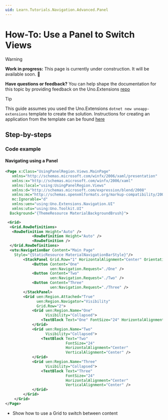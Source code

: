 ```yaml
---
uid: Learn.Tutorials.Navigation.Advanced.Panel
---
```

# How-To: Use a Panel to Switch Views

> [!WARNING]
> **Work in progress:** 
>This page is currently under construction. It will be available soon. 🚧
>
> **Have questions or feedback?**
>You can help shape the documentation for this topic by providing feedback on the Uno.Extensions [repo](https://github.com/unoplatform/uno.extensions/discussions/categories/general)

> [!TIP]
> This guide assumes you used the Uno.Extensions `dotnet new unoapp-extensions` template to create the solution. Instructions for creating an application from the template can be found [here](xref:Overview.Extensions)

## Step-by-steps

### Code example

#### Navigating using a Panel

```xml
<Page x:Class="UsingPanelRegion.Views.MainPage"
   xmlns="http://schemas.microsoft.com/winfx/2006/xaml/presentation"
   xmlns:x="http://schemas.microsoft.com/winfx/2006/xaml"
   xmlns:local="using:UsingPanelRegion.Views"
   xmlns:d="http://schemas.microsoft.com/expression/blend/2008"
   xmlns:mc="http://schemas.openxmlformats.org/markup-compatibility/2006"
   mc:Ignorable="d"
   xmlns:uen="using:Uno.Extensions.Navigation.UI"
   xmlns:utu="using:Uno.Toolkit.UI"
  Background="{ThemeResource MaterialBackgroundBrush}">

 <Grid>
  <Grid.RowDefinitions>
   <RowDefinition Height="Auto" />
            <RowDefinition Height="Auto" />
            <RowDefinition />
  </Grid.RowDefinitions>
  <utu:NavigationBar Content="Main Page" 
    Style="{StaticResource MaterialNavigationBarStyle}"/>
        <StackPanel Grid.Row="1" HorizontalAlignment="Center" Orientation="Horizontal">
            <Button Content="One"
                    uen:Navigation.Request="./One" />
            <Button Content="Two"
                    uen:Navigation.Request="./Two" />
            <Button Content="Three"
                    uen:Navigation.Request="./Three" />
        </StackPanel>
        <Grid uen:Region.Attached="True"
              uen:Region.Navigator="Visibility"
              Grid.Row="2">
            <Grid uen:Region.Name="One"
                  Visibility="Collapsed">
                <TextBlock Text="One" FontSize="24" HorizontalAlignment="Center" VerticalAlignment="Center"/>
            </Grid>
            <Grid uen:Region.Name="Two"
                  Visibility="Collapsed">
                <TextBlock Text="Two"
                           FontSize="24"
                           HorizontalAlignment="Center"
                           VerticalAlignment="Center" />
            </Grid>
            <Grid uen:Region.Name="Three"
                  Visibility="Collapsed">
                <TextBlock Text="Three"
                           FontSize="24"
                           HorizontalAlignment="Center"
                           VerticalAlignment="Center" />
            </Grid>
        </Grid>
    </Grid>
</Page>

```

- Show how to use a Grid to switch between content
